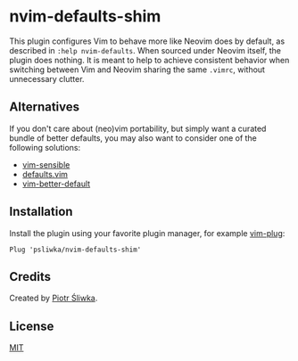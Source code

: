 nvim-defaults-shim
==================

This plugin configures Vim to behave more like Neovim does by default, as
described in `:help nvim-defaults`. When sourced under Neovim itself, the
plugin does nothing. It is meant to help to achieve consistent behavior when
switching between Vim and Neovim sharing the same `.vimrc`, without unnecessary
clutter.

Alternatives
------------

If you don't care about (neo)vim portability, but simply want a curated bundle
of better defaults, you may also want to consider one of the following
solutions:

* [vim-sensible]
* [defaults.vim]
* [vim-better-default]

Installation
------------

Install the plugin using your favorite plugin manager, for example [vim-plug]:
```
Plug 'psliwka/nvim-defaults-shim'
```

Credits
-------

Created by [Piotr Śliwka](https://github.com/psliwka).

License
-------

[MIT](LICENSE)

[vim-sensible]: https://github.com/tpope/vim-sensible
[defaults.vim]: https://github.com/vim/vim/blob/master/runtime/defaults.vim
[vim-better-default]: https://github.com/liuchengxu/vim-better-default
[vim-plug]: https://github.com/junegunn/vim-plug
